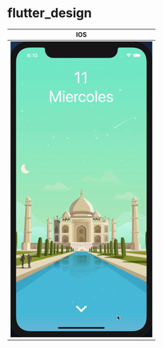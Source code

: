 # flutter_design

IOS            |  
:-------------------------:|
![Alt text](docs/example_in_ios.gif?raw=true "preview App design with flutter version ios") |  
